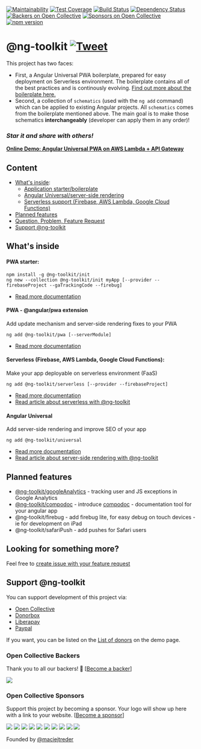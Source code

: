 [![Maintainability](https://api.codeclimate.com/v1/badges/feb1889ed8bd09672fae/maintainability)](https://codeclimate.com/github/maciejtreder/angular-universal-pwa/maintainability)
[![Test Coverage](https://api.codeclimate.com/v1/badges/feb1889ed8bd09672fae/test_coverage)](https://codeclimate.com/github/maciejtreder/angular-universal-pwa/test_coverage) 
[![Build Status](https://travis-ci.org/maciejtreder/ng-toolkit.png)](https://travis-ci.org/maciejtreder/ng-toolkit)
[![Dependency Status](https://david-dm.org/maciejtreder/angular-universal-pwa.svg)](https://david-dm.org/maciejtreder/angular-universal-pwa)
[![Backers on Open Collective](https://opencollective.com/ng-toolkit/backers/badge.svg)](#backers) 
[![Sponsors on Open Collective](https://opencollective.com/ng-toolkit/sponsors/badge.svg)](#sponsors)
[![npm version](https://badge.fury.io/js/%40ng-toolkit%2Finit.svg)](https://badge.fury.io/js/%40ng-toolkit%2Finit)

# @ng-toolkit [![Tweet](https://img.shields.io/twitter/url/http/shields.io.svg?style=social&logo=twitter)](https://twitter.com/intent/tweet?text=Check%20out%20ng-toolkit%20-%20collection%20of%20great%20tools%20for%20angular&url=https://github.com/maciejtreder/ng-toolkit&via=maciejtreder&hashtags=angular,pwa,webapp,software,developers)

This project has two faces: 
 - First, a Angular Universal PWA boilerplate, prepared for easy deployment on Serverless environment. The boilerplate contains all of the best practices and is continously evolving. [Find out more about the boilerplate here.](https://github.com/maciejtreder/ng-toolkit/tree/master/schematics/init)
 - Second, a collection of `schematics` (used with the `ng add` command) which can be applied to existing Angular projects. All `schematics` comes from the boilerplate mentioned above. The main goal is to make those schematics **interchangeably** (developer can apply them in any order)!

### _**Star it and share with others!**_
**[Online Demo: Angular Universal PWA on AWS Lambda + API Gateway](https://www.angular-universal-pwa.maciejtreder.com)**

## Content
 - [What's inside](#quickOverview):
    - [Application starter/boilerplate](https://github.com/maciejtreder/ng-toolkit/tree/master/schematics/init) 
    - [Angular Universal/server-side rendering](https://github.com/maciejtreder/ng-toolkit/tree/master/schematics/universal) 
    - [Serverless support (Firebase, AWS Lambda, Google Cloud Functions)](https://github.com/maciejtreder/ng-toolkit/tree/master/schematics/serverless) 
 - [Planned features](#planned-features)
 - [Question, Problem, Feature Request](#question)
 - [Support @ng-toolkit](#funding)


## <a name="quickOverview">  What's inside

#### PWA starter:

```
npm install -g @ng-toolkit/init
ng new --collection @ng-toolkit/init myApp [--provider --firebaseProject --gaTrackingCode --firebug]
```
- [Read more documentation](https://github.com/maciejtreder/ng-toolkit/tree/master/schematics/init/README.md)

#### PWA - @angular/pwa extension
Add update mechanism and server-side rendering fixes to your PWA
```
ng add @ng-toolkit/pwa [--serverModule]
```
- [Read more documentation](https://github.com/maciejtreder/ng-toolkit/tree/master/schematics/pwa/README.md)

#### Serverless (Firebase, AWS Lambda, Google Cloud Functions):
Make your app deployable on serverless environment (FaaS)
```
ng add @ng-toolkit/serverless [--provider --firebaseProject]
```
- [Read more documentation](https://github.com/maciejtreder/ng-toolkit/tree/master/schematics/serverless/README.md)
- [Read article about serverless with @ng-toolkit](https://medium.com/@maciejtreder/angular-serverless-a713e86ea07a)

#### Angular Universal
Add server-side rendering and improve SEO of your app
```
ng add @ng-toolkit/universal
```
- [Read more documentation](https://github.com/maciejtreder/ng-toolkit/tree/master/schematics/universal/README.md)
- [Read article about server-side rendering with @ng-toolkit](https://medium.com/@maciejtreder/angular-server-side-rendering-with-ng-toolkit-universal-c08479ca688)

## Planned features
- [@ng-toolkit/googleAnalytics](https://github.com/maciejtreder/ng-toolkit/issues/225) - tracking user and JS exceptions in Google Analytics
- [@ng-toolkit/compodoc](https://github.com/maciejtreder/ng-toolkit/issues/275) - introduce [compodoc](https://github.com/compodoc/compodoc) - documentation tool for your angular app
- @ng-toolkit/firebug - add firebug lite, for easy debug on touch devices - ie for development on iPad
- @ng-toolkit/safariPush - add pushes for Safari users

## <a name="question"></a> Looking for something more?
Feel free to [create issue with your feature request](https://github.com/maciejtreder/ng-toolkit/issues/new)


## <a name="funding"></a> Support @ng-toolkit

You can support development of this project via:
- [Open Collective](https://opencollective.com/ng-toolkit)
- [Donorbox](https://donorbox.org/ng-toolkit)
- [Liberapay](https://liberapay.com/maciejtreder/donate)
- [Paypal](https://www.paypal.me/ngtoolkit)

If you want, you can be listed on the [List of donors](https://www.angular-universal-pwa.maciejtreder.com/donors) on the demo page.



### Open Collective Backers

Thank you to all our backers! 🙏 [[Become a backer](https://opencollective.com/ng-toolkit#backer)]

<a href="https://opencollective.com/ng-toolkit#backers" target="_blank"><img src="https://opencollective.com/ng-toolkit/backers.svg?width=890"></a>


### Open Collective Sponsors

Support this project by becoming a sponsor. Your logo will show up here with a link to your website. [[Become a sponsor](https://opencollective.com/ng-toolkit#sponsor)]

<a href="https://opencollective.com/ng-toolkit/sponsor/0/website" target="_blank"><img src="https://opencollective.com/ng-toolkit/sponsor/0/avatar.svg"></a>
<a href="https://opencollective.com/ng-toolkit/sponsor/1/website" target="_blank"><img src="https://opencollective.com/ng-toolkit/sponsor/1/avatar.svg"></a>
<a href="https://opencollective.com/ng-toolkit/sponsor/2/website" target="_blank"><img src="https://opencollective.com/ng-toolkit/sponsor/2/avatar.svg"></a>
<a href="https://opencollective.com/ng-toolkit/sponsor/3/website" target="_blank"><img src="https://opencollective.com/ng-toolkit/sponsor/3/avatar.svg"></a>
<a href="https://opencollective.com/ng-toolkit/sponsor/4/website" target="_blank"><img src="https://opencollective.com/ng-toolkit/sponsor/4/avatar.svg"></a>
<a href="https://opencollective.com/ng-toolkit/sponsor/5/website" target="_blank"><img src="https://opencollective.com/ng-toolkit/sponsor/5/avatar.svg"></a>
<a href="https://opencollective.com/ng-toolkit/sponsor/6/website" target="_blank"><img src="https://opencollective.com/ng-toolkit/sponsor/6/avatar.svg"></a>
<a href="https://opencollective.com/ng-toolkit/sponsor/7/website" target="_blank"><img src="https://opencollective.com/ng-toolkit/sponsor/7/avatar.svg"></a>
<a href="https://opencollective.com/ng-toolkit/sponsor/8/website" target="_blank"><img src="https://opencollective.com/ng-toolkit/sponsor/8/avatar.svg"></a>
<a href="https://opencollective.com/ng-toolkit/sponsor/9/website" target="_blank"><img src="https://opencollective.com/ng-toolkit/sponsor/9/avatar.svg"></a>



Founded by [@maciejtreder](https://www.maciejtreder.com)
